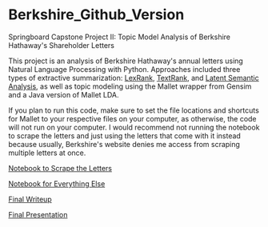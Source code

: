 # Berkshire_Github_Version
 
Springboard Capstone Project II: Topic Model Analysis of Berkshire Hathaway's Shareholder Letters

This project is an analysis of Berkshire Hathaway's annual letters using Natural Language Processing with Python. Approaches included three types of extractive summarization: [LexRank](https://raw.githubusercontent.com/toshimelonhead/Springboard-Berkshire/master/Outputs/Summaries/LexRank_Summaries_summaries.txt), [TextRank](https://raw.githubusercontent.com/toshimelonhead/Springboard-Berkshire/master/Outputs/Summaries/TextRank_Summaries_summaries.txt), and [Latent Semantic Analysis](https://raw.githubusercontent.com/toshimelonhead/Springboard-Berkshire/master/Outputs/Summaries/LSA_Summaries_summaries.txt), as well as topic modeling using the Mallet wrapper from Gensim and a Java version of Mallet LDA. 

If you plan to run this code, make sure to set the file locations and shortcuts for Mallet to your respective files on your computer, as otherwise, the code will not run on your computer.  I would recommend not running the notebook to scrape the letters and just using the letters that come with it instead because usually, Berkshire's website denies me access from scraping multiple letters at once. 

[Notebook to Scrape the Letters](https://github.com/toshimelonhead/Springboard-Berkshire/blob/master/Notebooks/Final%20Version/Scraping_Letters.ipynb)

[Notebook for Everything Else](https://nbviewer.jupyter.org/github/toshimelonhead/Springboard-Berkshire/blob/e0c3270166722a21765e415b4de800396537ec99/Notebooks/Final%20Version/Final_Version.ipynb)

[Final Writeup](https://github.com/toshimelonhead/Springboard-Berkshire/blob/master/Reports/Final%20Paper.pdf)

[Final Presentation](https://github.com/toshimelonhead/Springboard-Berkshire/blob/master/Reports/Final%20Presentation.pdf)
